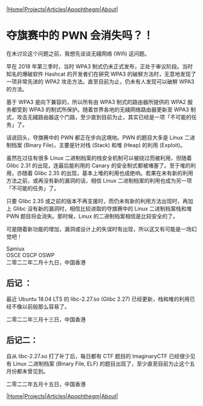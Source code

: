 |[Home](/README.md)|[Projects](/projects.md)|[Articles](/articles.md)|[Apophthegm](/apophthegm.md)|[About](/about.md)|

# 夺旗赛中的 PWN 会消失吗？！

在未讨论这个问题之前，我想先谈谈无綫网络 (Wifi) 这问题。

早在 2018 年第三季时，当时 WPA3 制式仍未正式发布，正处于审议阶段。当时知名的爆破软件 Hashcat 的开发者们在硏究 WPA3 的破觧方法时，无意地发现了一项非常先进的 WPA2 攻击方法。直至目前为止，仍未有人发现可以破觧 WPA3 的方法。

基于 WPA3 是向下兼容的，所以所有由 WPA3 制式的路由器所提供的 WPA2 服务都受到 WPA3 的制式所保护。随着世界各地的无綫网络路由器更新至 WPA3 制式，攻击无綫路由器这个门路，至少直到目前为止，其实已经是一项「不可能的任务」了。

话说回头，夺旗赛中的 PWN 都正在步向这境地。PWN 的题目大多是 Linux 二进制档案 (Binary File)，主要是针对栈 (Stack) 和堆 (Heap) 的利用 (Exploit)。

虽然在过往有很多 Linux 二进制档案的栈安全机制可以被绕过而被利用，但随着 Glibc 2.31 的出现，连最后能利用的 Canary 的安全制式都被堵塞了。至于堆的利用，亦随着 Glibc 2.35 的出现，基本上堆的利用也成绝响。若果在未有新的利用方法之前，或再没有新的漏洞的话，相信 Linux 二进制档案的利用也成为另一项「不可能的任务」了。

只要 Glibc 2.35 或之前的版本不再支援时，而仍未有新的利用方法出现时，再加上 Glibc 没有新的漏洞时，相信比较进取的夺旗赛中的 Linux 二进制档案栈和堆 PWN 题目将会消失。那时候，Linux 的二进制档案相信是比较安全的了。

可是随着新功能的增加，漏洞或设计上的失误时有出现，所以这又有可能是一场幻觉吧！

Samiux   
OSCE  OSCP  OSWP   
二零二二年二月十九日，中国香港   

## 后记 ：

最近 Ubuntu 18.04 LTS 的 libc-2.27.so (Glibc 2.27) 已经更新，栈和堆的利用已经不像以前般那么容易了。

二零二二年三月十三日，中国香港  

## 后记二：

自从 libc-2.27.so 打了补丁后，每日都有 CTF 题目的 ImaginaryCTF 已经很少见有 Linux 二进制档案 (Binary File, ELF) 的题目出现了，至少直至目前为止这个五月份都未曾见到。    

二零二二年五月十五日，中国香港    

|[Home](/README.md)|[Projects](/projects.md)|[Articles](/articles.md)|[Apophthegm](/apophthegm.md)|[About](/about.md)|
